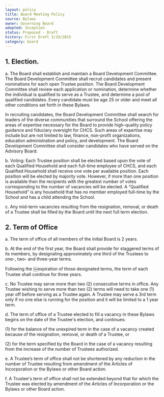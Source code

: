 ```yaml
---
layout: policy
title: Board Meeting Policy
source: Bylaws
owner: Governing Board
adopted: Inception
status: Proposed - Draft
history: First Draft 3/19/2015
category: board
---
```


## 1. Election.
a. The Board shall establish and maintain a Board Development Committee. The Board Development Committee shall recruit candidates and present nominations for each open Trustee position. The Board Development Committee shall review each application or nomination, determine whether the individual is qualified to serve as a Trustee, and determine a pool of qualified candidates. Every candidate must be age 25 or older and meet all other conditions set forth in these Bylaws.

In recruiting candidates, the Board Development Committee shall search for leaders of the diverse communities that surround the School offering the areas of expertise necessary for the Board to provide high-quality policy guidance and fiduciary oversight for CHCS. Such areas of expertise may include but are not limited to law, finance, non-profit organizations, education administration and policy, and development. The Board Development Committee shall consider candidates who have served on the Advisory Board.

b. Voting: Each Trustee position shall be elected based upon the vote of each Qualified Household and each full-time employee of CHCS, and each Qualified Household shall receive one vote per available position. Each position will be elected by majority vote. However, if more than one position is available then the recipients with the greatest number of votes corresponding to the number of vacancies will be elected. A “Qualified Household” is any household that has no member employed full-time by the School and has a child attending the School.

c. Any mid-term vacancies resulting from the resignation, removal, or death of a Trustee shall be filled by the Board until the next full term election.

## 2. Term of Office
a. The term of office of all members of the initial Board is 2 years.

b. At the end of the first year, the Board shall provide for staggered terms of its members, by designating approximately one third of the Trustees to one-, two- and three-year terms.

Following the ￼expiration of those designated terms, the term of each Trustee shall continue for three years.

c. No Trustee may serve more than two (2) consecutive terms in office. Any Trustee wishing to serve more than two (2) terms will need to take one (1) year off before serving as a Trustee again. A Trustee may serve a 3rd term only if no one else is running for the position and it will be limited to a 1 year term.

d. The term of office of a Trustee elected to fill a vacancy in these Bylaws begins on the date of the Trustee's election, and continues:

(1) for the balance of the unexpired term in the case of a vacancy created because of the resignation, removal, or death of a Trustee, or

(2) for the term specified by the Board in the case of a vacancy resulting from the increase of the number of Trustees authorized.

e. A Trustee’s term of office shall not be shortened by any reduction in the number of Trustee resulting from amendment of the Articles of Incorporation or the Bylaws or other Board action.

f. A Trustee's term of office shall not be extended beyond that for which the Trustee was elected by amendment of the Articles of Incorporation or the Bylaws or other Board action.
